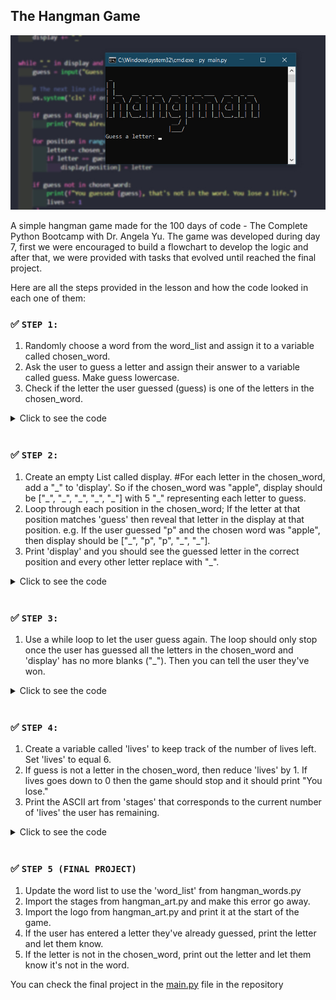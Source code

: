 ##  The Hangman Game
![A preview of the game screen using the Windows console](imgs/coverpage.jpg)

A simple hangman game made for the 100 days of code - The Complete Python Bootcamp with Dr. Angela Yu. The game was developed during day 7, first we were encouraged to build a flowchart to develop the logic and after that, we were provided with tasks that evolved until reached the final project. 

Here are all the steps provided in the lesson and how the code looked in each one of them: 

### ✅ `STEP 1:`
1. Randomly choose a word from the word_list and assign it to a variable called chosen_word.
2. Ask the user to guess a letter and assign their answer to a variable called guess. Make guess lowercase.
3. Check if the letter the user guessed (guess) is one of the letters in the chosen_word.

<details><summary> Click to see the code</summary>

```python
import random
word_list = ["aardvark", "baboon", "camel"]

#1
chosen_word = random.choice(word_list)

#2
guess = input("Guess a letter: ").lower()

#3
for letter in chosen_word:
    if guess == letter:
        print("Right")
    else:
        print("Wrong")
```
</details><br>

### ✅ `STEP 2:`
1. Create an empty List called display.
#For each letter in the chosen_word, add a "\_" to 'display'. 
So if the chosen_word was "apple", display should be ["\_", "\_", "\_", "\_", "\_"] with 5 "\_" representing each letter to guess.
2. Loop through each position in the chosen_word;
If the letter at that position matches 'guess' then reveal that letter in the display at that position. e.g. If the user guessed "p" and the chosen word was "apple", then display should be ["\_", "p", "p", "\_", "\_"].
3. Print 'display' and you should see the guessed letter in the correct position and every other letter replace with "\_".

<details><summary> Click to see the code</summary>

```python
import random
word_list = ["aardvark", "baboon", "camel"]
chosen_word = random.choice(word_list)

#Testing code
print(f'Pssst, the solution is {chosen_word}.')

# 1
display = []
word_length = len(chosen_word)
for _ in range(word_length):
    display += "_"

guess = input("Guess a letter: ").lower()

# 2
for position in range(word_length):
	letter = chosen_word[position]
	if letter == guess:
		display[position] = letter

# 3
print(display)
```
</details><br>

### ✅ `STEP 3:`

1. Use a while loop to let the user guess again. The loop should only stop once the user has guessed all the letters in the chosen_word and 'display' has no more blanks ("_"). Then you can tell the user they've won.

<details><summary> Click to see the code</summary>

```python
import random
word_list = ["aardvark", "baboon", "camel"]
chosen_word = random.choice(word_list)
word_length = len(chosen_word)

#Testing code
print(f'Pssst, the solution is {chosen_word}.')

#Create blanks
display = []
for _ in range(word_length):
    display += "_"


#Check guessed letter
# 1
while "_" in display:
    guess = input("Guess a letter: ").lower()

    for position in range(word_length):
        letter = chosen_word[position]

        if letter == guess:
            display[position] = letter
            
    print(display)

if "_" not in display:
    print("You win!")
```
</details><br>

### ✅ `STEP 4:`

1. Create a variable called 'lives' to keep track of the number of lives left. Set 'lives' to equal 6.
2. If guess is not a letter in the chosen_word, then reduce 'lives' by 1. If lives goes down to 0 then the game should stop and it should print "You lose."
3. Print the ASCII art from 'stages' that corresponds to the current number of 'lives' the user has remaining.

<details><summary> Click to see the code</summary>

```python
import random

stages = ['''
  +---+
  |   |
  O   |
 /|\  |
 / \  |
      |
=========
''', '''
  +---+
  |   |
  O   |
 /|\  |
 /    |
      |
=========
''', '''
  +---+
  |   |
  O   |
 /|\  |
      |
      |
=========
''', '''
  +---+
  |   |
  O   |
 /|   |
      |
      |
=========''', '''
  +---+
  |   |
  O   |
  |   |
      |
      |
=========
''', '''
  +---+
  |   |
  O   |
      |
      |
      |
=========
''', '''
  +---+
  |   |
      |
      |
      |
      |
=========
''']

word_list = ["aardvark", "baboon", "camel"]
chosen_word = random.choice(word_list)
word_length = len(chosen_word)
lives = 6 

print(f'Pssst, the solution is {chosen_word}.')

display = []
for _ in range(word_length):
    display += "_"


while "_" in display and lives > 0:
    guess = input("Guess a letter: ").lower()
    for position in range(word_length):
        letter = chosen_word[position]
        if letter == guess:
            display[position] = letter
    if guess not in chosen_word:
        lives -= 1

    if "_" not in display:
        print("***You win.***")
    elif lives == 0:
        print("You lose.")
    #Join all the elements in the list and turn it into a String.
    print(f"{' '.join(display)}")
    print(stages[lives])
```
</details><br>

### ✅ `STEP 5 (FINAL PROJECT)`

1. Update the word list to use the 'word_list' from hangman_words.py
2. Import the stages from hangman_art.py and make this error go away.
3. Import the logo from hangman_art.py and print it at the start of the game.
4. If the user has entered a letter they've already guessed, print the letter and let them know.
5. If the letter is not in the chosen_word, print out the letter and let them know it's not in the word.

You can check the final project in the [main.py](main.py) file in the repository